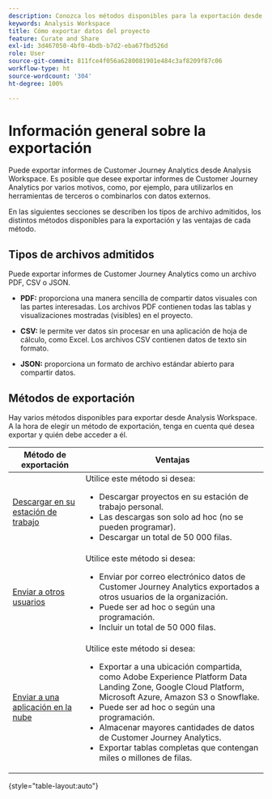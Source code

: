 ```yaml
---
description: Conozca los métodos disponibles para la exportación desde Analysis Workspace.
keywords: Analysis Workspace
title: Cómo exportar datos del proyecto
feature: Curate and Share
exl-id: 3d467050-4bf0-4bdb-b7d2-eba67fbd526d
role: User
source-git-commit: 811fce4f056a6280081901e484c3af8209f87c06
workflow-type: ht
source-wordcount: '304'
ht-degree: 100%

---
```


# Información general sobre la exportación

Puede exportar informes de Customer Journey Analytics desde Analysis Workspace. Es posible que desee exportar informes de Customer Journey Analytics por varios motivos, como, por ejemplo, para utilizarlos en herramientas de terceros o combinarlos con datos externos.

En las siguientes secciones se describen los tipos de archivo admitidos, los distintos métodos disponibles para la exportación y las ventajas de cada método.

## Tipos de archivos admitidos

Puede exportar informes de Customer Journey Analytics como un archivo PDF, CSV o JSON.

* **PDF:** proporciona una manera sencilla de compartir datos visuales con las partes interesadas. Los archivos PDF contienen todas las tablas y visualizaciones mostradas (visibles) en el proyecto. 

* **CSV:** le permite ver datos sin procesar en una aplicación de hoja de cálculo, como Excel. Los archivos CSV contienen datos de texto sin formato.

* **JSON:** proporciona un formato de archivo estándar abierto para compartir datos.

## Métodos de exportación

Hay varios métodos disponibles para exportar desde Analysis Workspace. A la hora de elegir un método de exportación, tenga en cuenta qué desea exportar y quién debe acceder a él.

| Método de exportación | Ventajas |
|---------|----------|
| [Descargar en su estación de trabajo](/help/analysis-workspace/export/download-send.md) | Utilice este método si desea: <ul><li>Descargar proyectos en su estación de trabajo personal.</li><li>Las descargas son solo ad hoc (no se pueden programar).</li> <li>Descargar un total de 50 000 filas.</li> <!--true? Are there 2 different options to download to your workstation?--> <!-- is this emailing it? --> |
| [Enviar a otros usuarios](/help/analysis-workspace/export/t-schedule-report.md) | Utilice este método si desea: <ul><li>Enviar por correo electrónico datos de Customer Journey Analytics exportados a otros usuarios de la organización.</li><li>Puede ser ad hoc o según una programación.</li> <li>Incluir un total de 50 000 filas.</li> <!--true?--> |
| [Enviar a una aplicación en la nube](/help/analysis-workspace/export/export-cloud.md) | Utilice este método si desea: <ul><li>Exportar a una ubicación compartida, como Adobe Experience Platform Data Landing Zone, Google Cloud Platform, Microsoft Azure, Amazon S3 o Snowflake.</li><li>Puede ser ad hoc o según una programación.</li><li>Almacenar mayores cantidades de datos de Customer Journey Analytics.</li><li>Exportar tablas completas que contengan miles o millones de filas.<!-- What other things? Wiki talks about things that aren't even possible in Data Warehouse. What are they? --> </li> |

{style="table-layout:auto"}
